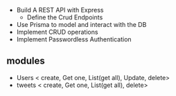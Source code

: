 <!-- The Plan -->

- Build A REST API with Express
  - Define the Crud Endpoints
- Use Prisma to model and interact with the DB
- Implement CRUD operations
- Implement Passwordless Authentication


## modules <Operations>
- Users  < create, Get one, List(get all), Update, delete>
- tweets < create, Get one, List(get all), delete>